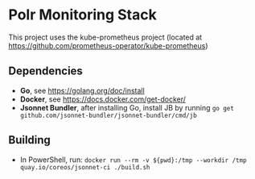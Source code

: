 
# Polr Monitoring Stack

This project uses the kube-prometheus project (located at <https://github.com/prometheus-operator/kube-prometheus>)

## Dependencies

- **Go**, see <https://golang.org/doc/install>
- **Docker**, see <https://docs.docker.com/get-docker/>
- **Jsonnet Bundler**, after installing Go, install JB by running `go get github.com/jsonnet-bundler/jsonnet-bundler/cmd/jb`

## Building

- In PowerShell, run: `docker run --rm -v ${pwd}:/tmp --workdir /tmp quay.io/coreos/jsonnet-ci ./build.sh`
